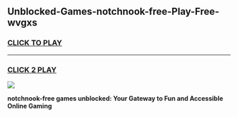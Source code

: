
## Unblocked-Games-notchnook-free-Play-Free-wvgxs
<h3>
<a href="https://premium76.site?title=notchnook-free&ref=23A">CLICK TO PLAY</a></h3>
<hr>

<h3>
<a href="https://premium76.site?title=notchnook-free&ref=23A">CLICK 2 PLAY</a>
  
</h3>

<a href="https://premium76.site?title=notchnook-free&ref=23A"><img src="https://clearcache.store/games.png"></a>


**notchnook-free games unblocked: Your Gateway to Fun and Accessible Online Gaming**
